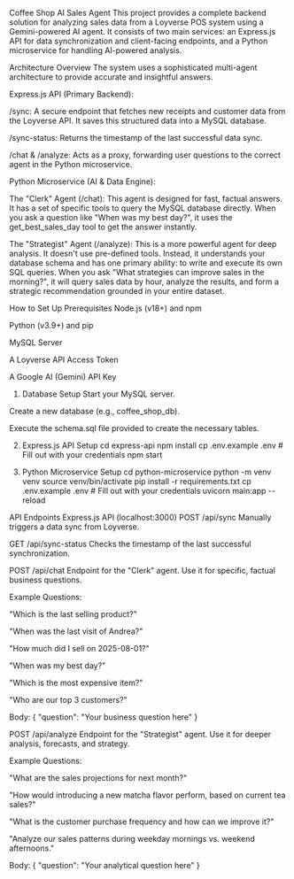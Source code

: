 Coffee Shop AI Sales Agent
This project provides a complete backend solution for analyzing sales data from a Loyverse POS system using a Gemini-powered AI agent. It consists of two main services: an Express.js API for data synchronization and client-facing endpoints, and a Python microservice for handling AI-powered analysis.

Architecture Overview
The system uses a sophisticated multi-agent architecture to provide accurate and insightful answers.

Express.js API (Primary Backend):

/sync: A secure endpoint that fetches new receipts and customer data from the Loyverse API. It saves this structured data into a MySQL database.

/sync-status: Returns the timestamp of the last successful data sync.

/chat & /analyze: Acts as a proxy, forwarding user questions to the correct agent in the Python microservice.

Python Microservice (AI & Data Engine):

The "Clerk" Agent (/chat): This agent is designed for fast, factual answers. It has a set of specific tools to query the MySQL database directly. When you ask a question like "When was my best day?", it uses the get_best_sales_day tool to get the answer instantly.

The "Strategist" Agent (/analyze): This is a more powerful agent for deep analysis. It doesn't use pre-defined tools. Instead, it understands your database schema and has one primary ability: to write and execute its own SQL queries. When you ask "What strategies can improve sales in the morning?", it will query sales data by hour, analyze the results, and form a strategic recommendation grounded in your entire dataset.

How to Set Up
Prerequisites
Node.js (v18+) and npm

Python (v3.9+) and pip

MySQL Server

A Loyverse API Access Token

A Google AI (Gemini) API Key

1. Database Setup
   Start your MySQL server.

Create a new database (e.g., coffee_shop_db).

Execute the schema.sql file provided to create the necessary tables.

2. Express.js API Setup
   cd express-api
   npm install
   cp .env.example .env # Fill out with your credentials
   npm start

3. Python Microservice Setup
   cd python-microservice
   python -m venv venv
   source venv/bin/activate
   pip install -r requirements.txt
   cp .env.example .env # Fill out with your credentials
   uvicorn main:app --reload

API Endpoints
Express.js API (localhost:3000)
POST /api/sync
Manually triggers a data sync from Loyverse.

GET /api/sync-status
Checks the timestamp of the last successful synchronization.

POST /api/chat
Endpoint for the "Clerk" agent. Use it for specific, factual business questions.

Example Questions:

"Which is the last selling product?"

"When was the last visit of Andrea?"

"How much did I sell on 2025-08-01?"

"When was my best day?"

"Which is the most expensive item?"

"Who are our top 3 customers?"

Body: { "question": "Your business question here" }

POST /api/analyze
Endpoint for the "Strategist" agent. Use it for deeper analysis, forecasts, and strategy.

Example Questions:

"What are the sales projections for next month?"

"How would introducing a new matcha flavor perform, based on current tea sales?"

"What is the customer purchase frequency and how can we improve it?"

"Analyze our sales patterns during weekday mornings vs. weekend afternoons."

Body: { "question": "Your analytical question here" }